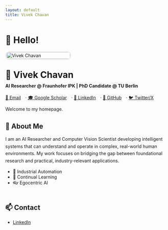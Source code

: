 ```yaml
---
layout: default
title: Vivek Chavan
---
```


# 👋 Hello!

<!-- This CSS block creates the two-column responsive layout -->
<style>
  .profile-container {
    display: flex;
    align-items: flex-start; /* Aligns items to the top */
    gap: 30px;
    margin-bottom: 2.5em;
    flex-wrap: wrap;
  }
  .profile-photo {
    flex: 1 1 200px;
    max-width: 200px;
  }
  .profile-photo img {
    width: 100%;
    height: auto;
    border-radius: 12px; /* keep your original non-circular look */
    border: 3px solid #eee;
  }
  .profile-text {
    flex: 3 1 400px; /* Text takes up more space */
  }
  .profile-text h1 {
    margin-top: 0;
    margin-bottom: 0.25em;
  }
  .profile-text p {
    margin-top: 0;
    line-height: 1.6;
  }
  .links a {
    margin-right: 10px;
  }
  /* Responsive stacking for mobile */
  @media (max-width: 768px) {
    .profile-container {
      flex-direction: column;
      align-items: center;
      text-align: center;
    }
  }
</style>

<!-- ================================================== -->
<!--                  PAGE CONTENT START                -->
<!-- ================================================== -->

<!-- The Two-Column Profile Section -->
<div class="profile-container">
  
  <!-- Column 1: Your Photo -->
  <div class="profile-photo">
    <img src="https://github.com/user-attachments/assets/0c18923f-6d38-4312-ae43-9f4e4c7764ad" alt="Vivek Chavan">
  </div>
  
  <!-- Column 2: Your "About Me" Information -->
  <div class="profile-text">
    <h1>👋 Vivek Chavan</h1>
    <p>
      <strong>AI Researcher @ Fraunhofer IPK | PhD Candidate @ TU Berlin</strong>
    </p>
    <p class="links">
      <a href="mailto:vivek.chavan@ipk.fraunhofer.de">📧 Email</a> · 
      <a href="https://scholar.google.com/citations?user=[YOUR-ID]">🎓 Google Scholar</a> · 
      <a href="https://www.linkedin.com/in/vivek9chavan/">💼 LinkedIn</a> · 
      <a href="https://github.com/Vivek9Chavan">🐙 GitHub</a> ·
      <a href="https://twitter.com/[YOUR-HANDLE]">🐦 Twitter/X</a>
    </p>
    <p>
      Welcome to my homepage.
    </p>
    <h2>🔬 About Me</h2>
    <p>
      I am an AI Researcher and Computer Vision Scientist developing intelligent systems that can understand and operate in complex, real-world human environments. My work focuses on bridging the gap between foundational research and practical, industry-relevant applications.
    </p>
    <ul>
      <li>🤖 Industrial Automation</li>
      <li>🧠 Continual Learning</li>
      <li>👓 Egocentric AI</li>
    </ul>
  </div>

</div>

## 📫 Contact

- [LinkedIn](https://www.linkedin.com/in/vivek9chavan/)
